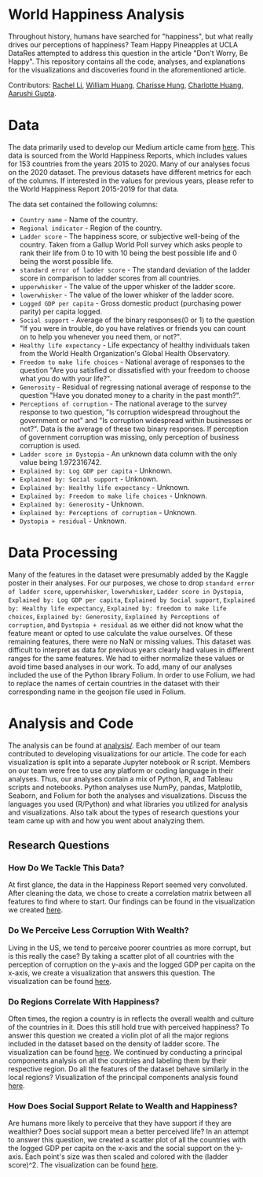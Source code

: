 # World Happiness Analysis

Throughout history, humans have searched for "happiness", but what really drives our perceptions of happiness? Team Happy Pineapples at UCLA DataRes attempted to address this question in the article "Don't Worry, Be Happy". This repository contains all the code, analyses, and explanations for the visualizations and discoveries found in the aforementioned article.

Contributors: [Rachel Li](https://github.com/rachelli99), [William Huang](https://github.com/whuang37), [Charisse Hung](https://github.com/charissehung), [Charlotte Huang](https://github.com/charlotte0408), [Aarushi Gupta](https://github.com/gupta-aarushi).

# Data
The data primarily used to develop our Medium article came from [here](https://www.kaggle.com/mathurinache/world-happiness-report). This data is sourced from the World Happiness Reports, which includes values for 153 countries from the years 2015 to 2020. Many of our analyses focus on the 2020 dataset. The previous datasets have different metrics for each of the columns. If interested in the values for previous years, please refer to the World Happiness Report 2015-2019 for that data.

The data set contained the following columns:
* `Country name` - Name of the country.
* `Regional indicator` - Region of the country.
* `Ladder score` - The happiness score, or subjective well-being of the country. Taken from a Gallup World Poll survey which asks people to rank their life from 0 to 10 with 10 being the best possible life and 0 being the worst possible life.
* `standard error of ladder score` - The standard deviation of the ladder score in comparison to ladder scores from all countries.
* `upperwhisker` - The value of the upper whisker of the ladder score.
* `lowerwhisker` - The value of the lower whisker of the ladder score.
* `Logged GDP per capita` - Gross domestic product (purchasing power parity) per capita logged.
* `Social support` - Average of the binary responses(0 or 1) to the question "If you were in trouble, do you have relatives or friends you can count on to help you whenever you need them, or not?".
* `Healthy life expectancy` - Life expectancy of healthy individuals taken from the World Health Organization's Global Health Observatory.
* `Freedom to make life choices` - National average of responses to the question "Are you satisfied or dissatisfied with your freedom to choose what you do with your life?".
* `Generosity` - Residual of regressing national average of response to the question "Have you donated money to a charity in the past month?".
* `Perceptions of corruption` - The national average to the survey response to two question, "Is corruption widespread throughout the government or not" and "Is corruption widespread within businesses or not?". Data is the average of these two binary responses. If perception of government corruption was missing, only perception of business corruption is used.
* `Ladder score in Dystopia` - An unknown data column with the only value being 1.972316742.
* `Explained by: Log GDP per capita` - Unknown.
* `Explained by: Social support` - Unknown.
* `Explained by: Healthy life expectancy` - Unknown.
* `Explained by: Freedom to make life choices` - Unknown.
* `Explained by: Generosity` - Unknown.
* `Explained by: Perceptions of corruption` - Unknown.
* `Dystopia + residual` - Unknown.

# Data Processing
Many of the features in the dataset were presumably added by the Kaggle poster in their analyses. For our purposes, we chose to drop `standard error of ladder score`,  `upperwhisker`, `lowerwhisker`, `Ladder score in Dystopia`, `Explained by: Log GDP per capita`, `Explained by Social support`, `Explained by: Healthy life expectancy`, `Explained by: freedom to make life choices`, `Explained by: Generosity`, `Explained by Perceptions of corruption`, and `Dystopia + residual` as we either did not know what the feature meant or opted to use calculate the value ourselves. Of these remaining features, there were no NaN or missing values. This dataset was difficult to interpret as data for previous years clearly had values in different ranges for the same features. We had to either normalize these values or avoid time based analyses in our work. To add, many of our analyses included the use of the Python library Folium. In order to use Folium, we had to replace the names of certain countries in the dataset with their corresponding name in the geojson file used in Folium.

# Analysis and Code
The analysis can be found at [analysis/](https://github.com/datares/happy-pineapples/tree/main/analysis). Each member of our team contributed to developing visualizations for our article. The code for each visualization is split into a separate Jupyter notebook or R script. Members on our team were free to use any platform or coding language in their analyses. Thus, our analyses contain a mix of Python, R, and Tableau scripts and notebooks. Python analyses use NumPy, pandas, Matplotlib, Seaborn, and Folium for both the analyses and visualizations. Discuss the languages you used (R/Python) and what libraries you utilized for analysis and visualizations. Also talk about the types of research questions your team came up with and how you went about analyzing them.

## Research Questions

### How Do We Tackle This Data?
At first glance, the data in the Happiness Report seemed very convoluted. After cleaning the data, we chose to create a correlation matrix between all features to find where to start. Our findings can be found in the visualization we created [here](https://github.com/datares/happy-pineapples/blob/main/visualization/value_correlation.png).

### Do We Perceive Less Corruption With Wealth?
Living in the US, we tend to perceive poorer countries as more corrupt, but is this really the case? By taking a scatter plot of all countries with the perception of corruption on the y-axis and the logged GDP per capita on the x-axis, we create a visualization that answers this question. The visualization can be found [here](https://github.com/datares/happy-pineapples/blob/main/visualization/corruptionvgdp.png).

### Do Regions Correlate With Happiness?
Often times, the region a country is in reflects the overall wealth and culture of the countries in it. Does this still hold true with perceived happiness? To answer this question we created a violin plot of all the major regions included in the dataset based on the density of ladder score. The visualization can be found [here](https://github.com/datares/happy-pineapples/blob/main/visualization/regionalviolin.png). We continued by conducting a principal components analysis on all the countries and labeling them by their respective region. Do all the features of the dataset behave similarly in the local regions? Visualization of the principal components analysis found [here](https://github.com/datares/happy-pineapples/blob/main/visualization/PCARegion.png).

### How Does Social Support Relate to Wealth and Happiness?
Are humans more likely to perceive that they have support if they are wealthier? Does social support mean a better perceived life? In an attempt to answer this question, we created a scatter plot of all the countries with the logged GDP per capita on the x-axis and the social support on the y-axis. Each point's size was then scaled and colored with the (ladder score)^2. The visualization can be found [here](https://github.com/datares/happy-pineapples/blob/main/visualization/supportgdpladder.png).



